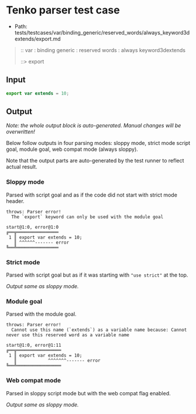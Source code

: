 # Tenko parser test case

- Path: tests/testcases/var/binding_generic/reserved_words/always_keyword3dextends/export.md

> :: var : binding generic : reserved words : always keyword3dextends
>
> ::> export

## Input

`````js
export var extends = 10;
`````

## Output

_Note: the whole output block is auto-generated. Manual changes will be overwritten!_

Below follow outputs in four parsing modes: sloppy mode, strict mode script goal, module goal, web compat mode (always sloppy).

Note that the output parts are auto-generated by the test runner to reflect actual result.

### Sloppy mode

Parsed with script goal and as if the code did not start with strict mode header.

`````
throws: Parser error!
  The `export` keyword can only be used with the module goal

start@1:0, error@1:0
╔══╦════════════════
 1 ║ export var extends = 10;
   ║ ^^^^^^------- error
╚══╩════════════════

`````

### Strict mode

Parsed with script goal but as if it was starting with `"use strict"` at the top.

_Output same as sloppy mode._

### Module goal

Parsed with the module goal.

`````
throws: Parser error!
  Cannot use this name (`extends`) as a variable name because: Cannot never use this reserved word as a variable name

start@1:0, error@1:11
╔══╦═════════════════
 1 ║ export var extends = 10;
   ║            ^^^^^^^------- error
╚══╩═════════════════

`````


### Web compat mode

Parsed in sloppy script mode but with the web compat flag enabled.

_Output same as sloppy mode._
